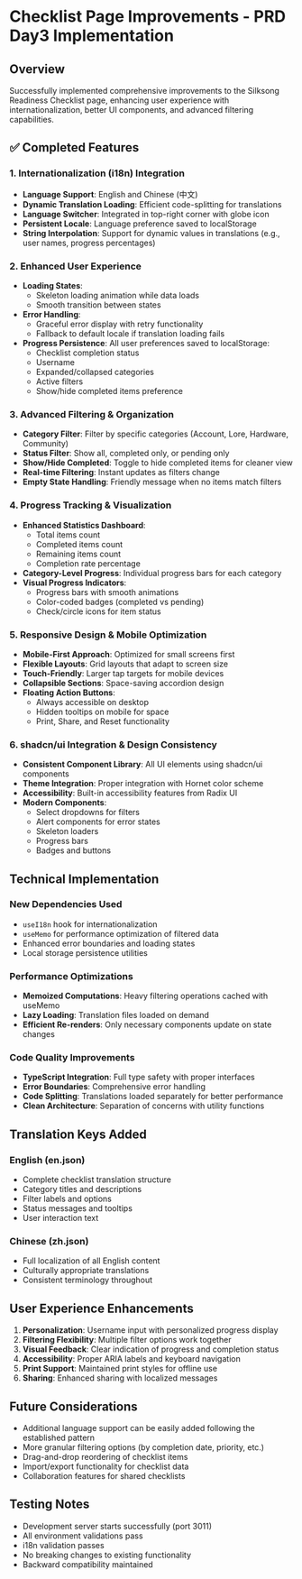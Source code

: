 # Checklist Page Improvements - PRD Day3 Implementation

## Overview
Successfully implemented comprehensive improvements to the Silksong Readiness Checklist page, enhancing user experience with internationalization, better UI components, and advanced filtering capabilities.

## ✅ Completed Features

### 1. Internationalization (i18n) Integration
- **Language Support**: English and Chinese (中文)
- **Dynamic Translation Loading**: Efficient code-splitting for translations
- **Language Switcher**: Integrated in top-right corner with globe icon
- **Persistent Locale**: Language preference saved to localStorage
- **String Interpolation**: Support for dynamic values in translations (e.g., user names, progress percentages)

### 2. Enhanced User Experience
- **Loading States**: 
  - Skeleton loading animation while data loads
  - Smooth transition between states
- **Error Handling**: 
  - Graceful error display with retry functionality
  - Fallback to default locale if translation loading fails
- **Progress Persistence**: All user preferences saved to localStorage:
  - Checklist completion status
  - Username
  - Expanded/collapsed categories
  - Active filters
  - Show/hide completed items preference

### 3. Advanced Filtering & Organization
- **Category Filter**: Filter by specific categories (Account, Lore, Hardware, Community)
- **Status Filter**: Show all, completed only, or pending only
- **Show/Hide Completed**: Toggle to hide completed items for cleaner view
- **Real-time Filtering**: Instant updates as filters change
- **Empty State Handling**: Friendly message when no items match filters

### 4. Progress Tracking & Visualization
- **Enhanced Statistics Dashboard**: 
  - Total items count
  - Completed items count  
  - Remaining items count
  - Completion rate percentage
- **Category-Level Progress**: Individual progress bars for each category
- **Visual Progress Indicators**: 
  - Progress bars with smooth animations
  - Color-coded badges (completed vs pending)
  - Check/circle icons for item status

### 5. Responsive Design & Mobile Optimization
- **Mobile-First Approach**: Optimized for small screens first
- **Flexible Layouts**: Grid layouts that adapt to screen size
- **Touch-Friendly**: Larger tap targets for mobile devices
- **Collapsible Sections**: Space-saving accordion design
- **Floating Action Buttons**: 
  - Always accessible on desktop
  - Hidden tooltips on mobile for space
  - Print, Share, and Reset functionality

### 6. shadcn/ui Integration & Design Consistency
- **Consistent Component Library**: All UI elements using shadcn/ui components
- **Theme Integration**: Proper integration with Hornet color scheme
- **Accessibility**: Built-in accessibility features from Radix UI
- **Modern Components**:
  - Select dropdowns for filters
  - Alert components for error states
  - Skeleton loaders
  - Progress bars
  - Badges and buttons

## Technical Implementation

### New Dependencies Used
- `useI18n` hook for internationalization
- `useMemo` for performance optimization of filtered data
- Enhanced error boundaries and loading states
- Local storage persistence utilities

### Performance Optimizations
- **Memoized Computations**: Heavy filtering operations cached with useMemo
- **Lazy Loading**: Translation files loaded on demand
- **Efficient Re-renders**: Only necessary components update on state changes

### Code Quality Improvements
- **TypeScript Integration**: Full type safety with proper interfaces
- **Error Boundaries**: Comprehensive error handling
- **Code Splitting**: Translations loaded separately for better performance
- **Clean Architecture**: Separation of concerns with utility functions

## Translation Keys Added

### English (en.json)
- Complete checklist translation structure
- Category titles and descriptions
- Filter labels and options
- Status messages and tooltips
- User interaction text

### Chinese (zh.json)
- Full localization of all English content
- Culturally appropriate translations
- Consistent terminology throughout

## User Experience Enhancements

1. **Personalization**: Username input with personalized progress display
2. **Filtering Flexibility**: Multiple filter options work together
3. **Visual Feedback**: Clear indication of progress and completion status
4. **Accessibility**: Proper ARIA labels and keyboard navigation
5. **Print Support**: Maintained print styles for offline use
6. **Sharing**: Enhanced sharing with localized messages

## Future Considerations

- Additional language support can be easily added following the established pattern
- More granular filtering options (by completion date, priority, etc.)
- Drag-and-drop reordering of checklist items
- Import/export functionality for checklist data
- Collaboration features for shared checklists

## Testing Notes

- Development server starts successfully (port 3011)
- All environment validations pass
- i18n validation passes
- No breaking changes to existing functionality
- Backward compatibility maintained